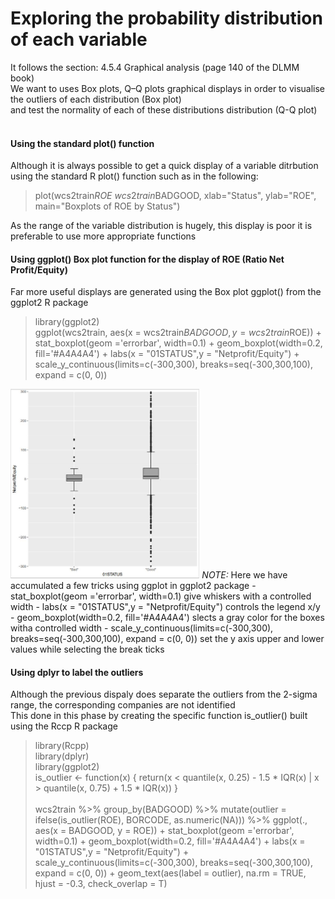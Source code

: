# Exploring the probability distribution of each variable

It follows the section: 4.5.4 Graphical analysis (page 140 of the DLMM book)<br>
We want to uses Box plots, Q–Q plots graphical displays
in order to visualise the outliers of each distribution (Box plot) <br>
and test the normality of each of these distributions distribution (Q-Q plot)  <br><br>

#### Using the standard plot() function
Although it is always possible to get a quick display of a variable ditrbution using the standard R plot() function such as in the following:
> plot(wcs2train$ROE~wcs2train$BADGOOD, xlab="Status", ylab="ROE", main="Boxplots of ROE by Status")

As the range of the variable distribution is hugely, this display is poor it is preferable to use more appropriate functions<br>

#### Using ggplot() Box plot function for the display of ROE (Ratio Net Profit/Equity)
Far more useful displays are generated using the Box plot ggplot() from the ggplot2 R package
> library(ggplot2)<br>
> ggplot(wcs2train, aes(x = wcs2train$BADGOOD, y = wcs2train$ROE)) + stat_boxplot(geom ='errorbar', width=0.1) + geom_boxplot(width=0.2, fill='#A4A4A4') + 
	labs(x = "01STATUS",y = "Netprofit/Equity") + scale_y_continuous(limits=c(-300,300), breaks=seq(-300,300,100), expand = c(0, 0))<br>

<img src="Fig_4_10_Page 142_ROE_Box Plot_woutlabels.JPG" alt="drawing" width="60%"/>
<em>NOTE:</em> Here we have accumulated a few tricks using ggplot in ggplot2 package
- stat_boxplot(geom ='errorbar', width=0.1) give whiskers with a controlled width
- labs(x = "01STATUS",y = "Netprofit/Equity") controls the legend x/y
- geom_boxplot(width=0.2, fill='#A4A4A4') slects a gray color for the boxes witha controlled width
- scale_y_continuous(limits=c(-300,300), breaks=seq(-300,300,100), expand = c(0, 0)) set the y axis upper and lower values while selecting the break ticks

#### Using dplyr to label the outliers
Although the previous dispaly does separate the outliers from the 2-sigma range, the corresponding companies are not identified<br>
This done in this phase by creating the specific function is_outlier() built using the Rccp R package
> library(Rcpp)<br>
> library(dplyr)<br>
> library(ggplot2)<br>
> is_outlier <- function(x) {
  return(x < quantile(x, 0.25) - 1.5 * IQR(x) | x > quantile(x, 0.75) + 1.5 * IQR(x))
}<br>	
> wcs2train %>%
  group_by(BADGOOD) %>%
  mutate(outlier = ifelse(is_outlier(ROE), BORCODE, as.numeric(NA))) %>%
  ggplot(., aes(x = BADGOOD, y = ROE)) +
    stat_boxplot(geom ='errorbar', width=0.1) + geom_boxplot(width=0.2, fill='#A4A4A4') + 
    labs(x = "01STATUS",y = "Netprofit/Equity") + scale_y_continuous(limits=c(-300,300), breaks=seq(-300,300,100), expand = c(0, 0)) +
    geom_text(aes(label = outlier), na.rm = TRUE, hjust = -0.3, check_overlap = T)<br>
